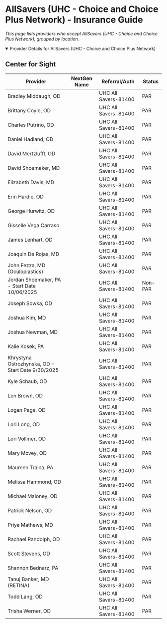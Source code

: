 # AllSavers (UHC - Choice and Choice Plus Network) - Insurance Guide

*This page lists providers who accept AllSavers (UHC - Choice and Choice Plus Network), grouped by location.*

<details open><summary>Provider Details for AllSavers (UHC - Choice and Choice Plus Network)</summary>

## Center for Sight

| Provider | NextGen Name | Referral/Auth | Status |
|----------|-------------|--------------|--------|
| Bradley Middaugh, OD |  | UHC All Savers-81400 | PAR |
| Brittany Coyle, OD |  | UHC All Savers-81400 | PAR |
| Charles Putrino, OD |  | UHC All Savers-81400 | PAR |
| Daniel Hadland, OD |  | UHC All Savers-81400 | PAR |
| David Mertzlufft, OD |  | UHC All Savers-81400 | PAR |
| David Shoemaker, MD |  | UHC All Savers-81400 | PAR |
| Elizabeth Davis, MD |  | UHC All Savers-81400 | PAR |
| Erin Hardie, OD |  | UHC All Savers-81400 | PAR |
| George Hurwitz, OD |  | UHC All Savers-81400 | PAR |
| Gisselle Vega Carraso |  | UHC All Savers-81400 | PAR |
| James Lenhart, OD |  | UHC All Savers-81400 | PAR |
| Joaquin De Rojas, MD |  | UHC All Savers-81400 | PAR |
| John Fezza, MD (Oculoplastics) |  | UHC All Savers-81400 | PAR |
| Jordan Shoemaker, PA - Start Date 10/06/2025 |  | UHC All Savers-81400 | Non-PAR |
| Joseph Sowka, OD |  | UHC All Savers-81400 | PAR |
| Joshua Kim, MD |  | UHC All Savers-81400 | PAR |
| Joshua Newman, MD |  | UHC All Savers-81400 | PAR |
| Kalie Kosek, PA |  | UHC All Savers-81400 | PAR |
| Khrystyna Ostrozhynska, OD - Start Date 9/30/2025 |  | UHC All Savers-81400 | PAR |
| Kyle Schaub, OD |  | UHC All Savers-81400 | PAR |
| Len Brown, OD |  | UHC All Savers-81400 | PAR |
| Logan Page, OD |  | UHC All Savers-81400 | PAR |
| Lori Long, OD |  | UHC All Savers-81400 | PAR |
| Lori Vollmer, OD |  | UHC All Savers-81400 | PAR |
| Mary Mcvey, OD |  | UHC All Savers-81400 | PAR |
| Maureen Traina, PA |  | UHC All Savers-81400 | PAR |
| Melissa Hammond, OD |  | UHC All Savers-81400 | PAR |
| Michael Maloney, OD |  | UHC All Savers-81400 | PAR |
| Patrick Nelson, OD |  | UHC All Savers-81400 | PAR |
| Priya Mathews, MD |  | UHC All Savers-81400 | PAR |
| Rachael Randolph, OD |  | UHC All Savers-81400 | PAR |
| Scott Stevens, OD |  | UHC All Savers-81400 | PAR |
| Shannon Bednarz, PA |  | UHC All Savers-81400 | PAR |
| Tanuj Banker, MD (RETINA) |  | UHC All Savers-81400 | PAR |
| Todd Lang, OD |  | UHC All Savers-81400 | PAR |
| Trisha Werner, OD |  | UHC All Savers-81400 | PAR |

</details>

